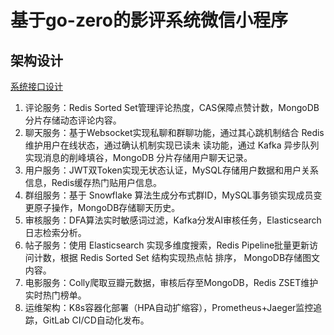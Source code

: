 # 基于go-zero的影评系统微信小程序
## 架构设计
[系统接口设计](explain.md)
1. 评论服务：Redis Sorted Set管理评论热度，CAS保障点赞计数，MongoDB分片存储动态评论内容。
2. 聊天服务：基于Websocket实现私聊和群聊功能，通过其心跳机制结合 Redis 维护用户在线状态，通过确认机制实现已读未
   读功能，通过 Kafka 异步队列实现消息的削峰填谷，MongoDB 分片存储用户聊天记录。
3. 用户服务：JWT双Token实现无状态认证，MySQL存储用户数据和用户关系信息，Redis缓存热门贴用户信息。
4. 群组服务：基于 Snowflake 算法生成分布式群ID，MySQL事务锁实现成员变更原子操作，MongoDB存储聊天历史。
5. 审核服务：DFA算法实时敏感词过滤，Kafka分发AI审核任务，Elasticsearch日志检索分析。
6. 帖子服务：使用 Elasticsearch 实现多维度搜索，Redis Pipeline批量更新访问计数，根据 Redis Sorted Set 结构实现热点帖
   排序， MongoDB存储图文内容。
7. 电影服务：Colly爬取豆瓣元数据，审核后存至MongoDB，Redis ZSET维护实时热门榜单。
8. 运维架构：K8s容器化部署（HPA自动扩缩容），Prometheus+Jaeger监控追踪，GitLab CI/CD自动化发布。